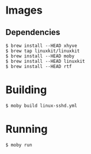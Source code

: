 # Images

## Dependencies

    $ brew install --HEAD xhyve
    $ brew tap linuxkit/linuxkit
    $ brew install --HEAD moby
    $ brew install --HEAD linuxkit
    $ brew install --HEAD rtf

# Building

    $ moby build linux-sshd.yml

# Running

    $ moby run
